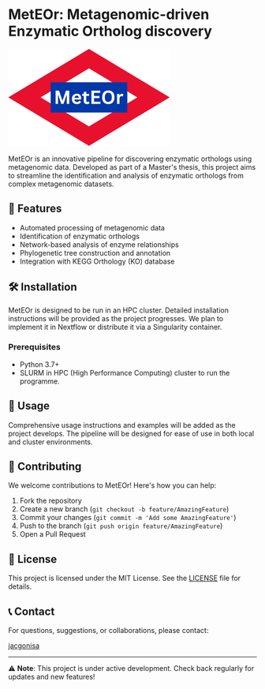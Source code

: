 # MetEOr: Metagenomic-driven Enzymatic Ortholog discovery

![MetEOr Logo](MetEOr_logo.png)

MetEOr is an innovative pipeline for discovering enzymatic orthologs using metagenomic data. Developed as part of a Master's thesis, this project aims to streamline the identification and analysis of enzymatic orthologs from complex metagenomic datasets.

## 🚀 Features

- Automated processing of metagenomic data
- Identification of enzymatic orthologs
- Network-based analysis of enzyme relationships
- Phylogenetic tree construction and annotation
- Integration with KEGG Orthology (KO) database


## 🛠️ Installation

MetEOr is designed to be run in an HPC cluster. Detailed installation instructions will be provided as the project progresses. We plan to implement it in Nextflow or distribute it via a Singularity container.

### Prerequisites

- Python 3.7+
- SLURM in HPC (High Performance Computing) cluster to run the programme.

## 📘 Usage

Comprehensive usage instructions and examples will be added as the project develops. The pipeline will be designed for ease of use in both local and cluster environments.

## 🤝 Contributing

We welcome contributions to MetEOr! Here's how you can help:

1. Fork the repository
2. Create a new branch (`git checkout -b feature/AmazingFeature`)
3. Commit your changes (`git commit -m 'Add some AmazingFeature'`)
4. Push to the branch (`git push origin feature/AmazingFeature`)
5. Open a Pull Request


## 📄 License

This project is licensed under the MIT License. See the [LICENSE](LICENSE) file for details.

## 📞 Contact

For questions, suggestions, or collaborations, please contact:

[jacgonisa](https://github.com/jacgonisa)

---

⚠️ **Note**: This project is under active development. Check back regularly for updates and new features!
